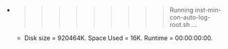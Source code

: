* >>>>>>>>> Running inst-min-con-auto-log-root.sh ...
  * Disk size = 920464K. Space Used = 16K. Runtime = 00:00:00:00.
